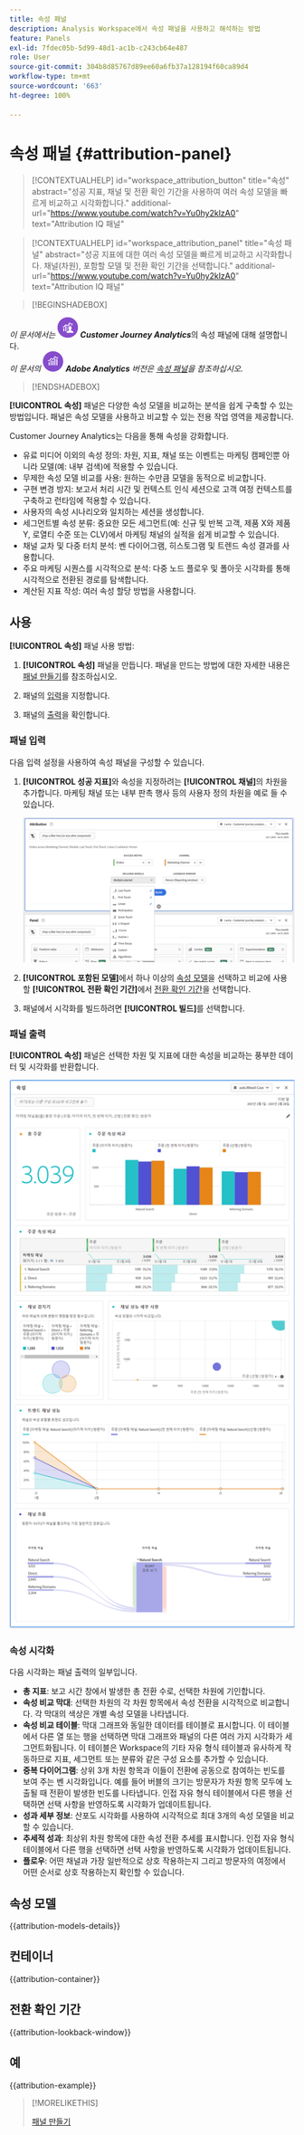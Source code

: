 ```yaml
---
title: 속성 패널
description: Analysis Workspace에서 속성 패널을 사용하고 해석하는 방법
feature: Panels
exl-id: 7fdec05b-5d99-48d1-ac1b-c243cb64e487
role: User
source-git-commit: 304b8d85767d89ee60a6fb37a128194f60ca89d4
workflow-type: tm+mt
source-wordcount: '663'
ht-degree: 100%

---
```


# 속성 패널 {#attribution-panel}

<!-- markdownlint-disable MD034 -->

>[!CONTEXTUALHELP]
>id="workspace_attribution_button"
>title="속성"
>abstract="성공 지표, 채널 및 전환 확인 기간을 사용하여 여러 속성 모델을 빠르게 비교하고 시각화합니다."
>additional-url="https://www.youtube.com/watch?v=Yu0hy2klzA0" text="Attribution IQ 패널"

>[!CONTEXTUALHELP]
>id="workspace_attribution_panel"
>title="속성 패널"
>abstract="성공 지표에 대한 여러 속성 모델을 빠르게 비교하고 시각화합니다. 채널(차원), 포함할 모델 및 전환 확인 기간을 선택합니다."
>additional-url="https://www.youtube.com/watch?v=Yu0hy2klzA0" text="Attribution IQ 패널"

<!-- markdownlint-enable MD034 -->

>[!BEGINSHADEBOX]

_이 문서에서는_ ![CustomerJourneyAnalytics](/help/assets/icons/CustomerJourneyAnalytics.svg) _**Customer Journey Analytics**_&#x200B;의 속성 패널에 대해 설명합니다.<br/>_이 문서의_ ![AdobeAnalytics](/help/assets/icons/AdobeAnalytics.svg) _**Adobe Analytics** 버전은 [속성 패널](https://experienceleague.adobe.com/ko/docs/analytics/analyze/analysis-workspace/panels/attribution)을 참조하십시오._

>[!ENDSHADEBOX]

**[!UICONTROL 속성]** 패널은 다양한 속성 모델을 비교하는 분석을 쉽게 구축할 수 있는 방법입니다. 패널은 속성 모델을 사용하고 비교할 수 있는 전용 작업 영역을 제공합니다.

Customer Journey Analytics는 다음을 통해 속성을 강화합니다.

* 유료 미디어 이외의 속성 정의: 차원, 지표, 채널 또는 이벤트는 마케팅 캠페인뿐 아니라 모델(예: 내부 검색)에 적용할 수 있습니다.
* 무제한 속성 모델 비교를 사용: 원하는 수만큼 모델을 동적으로 비교합니다.
* 구현 변경 방지: 보고서 처리 시간 및 컨텍스트 인식 세션으로 고객 여정 컨텍스트를 구축하고 런타임에 적용할 수 있습니다.
* 사용자의 속성 시나리오와 일치하는 세션을 생성합니다.
* 세그먼트별 속성 분류: 중요한 모든 세그먼트(예: 신규 및 반복 고객, 제품 X와 제품 Y, 로열티 수준 또는 CLV)에서 마케팅 채널의 실적을 쉽게 비교할 수 있습니다.
* 채널 교차 및 다중 터치 분석: 벤 다이어그램, 히스토그램 및 트렌드 속성 결과를 사용합니다.
* 주요 마케팅 시퀀스를 시각적으로 분석: 다중 노드 플로우 및 폴아웃 시각화를 통해 시각적으로 전환된 경로를 탐색합니다.
* 계산된 지표 작성: 여러 속성 할당 방법을 사용합니다.

## 사용

**[!UICONTROL 속성]** 패널 사용 방법:

1. **[!UICONTROL 속성]** 패널을 만듭니다. 패널을 만드는 방법에 대한 자세한 내용은 [패널 만들기](panels.md#create-a-panel)를 참조하십시오.

1. 패널의 [입력](#panel-input)을 지정합니다.

1. 패널의 [출력](#panel-output)을 확인합니다.

### 패널 입력

다음 입력 설정을 사용하여 속성 패널을 구성할 수 있습니다.

1. **[!UICONTROL 성공 지표]**&#x200B;와 속성을 지정하려는 **[!UICONTROL 채널]**&#x200B;의 차원을 추가합니다. 마케팅 채널 또는 내부 판촉 행사 등의 사용자 정의 차원을 예로 들 수 있습니다.

   ![여러 개의 선택된 차원과 지표를 보여 주는 속성 패널 창.](assets/attribution-panel.png)

1. **[!UICONTROL 포함된 모델]**&#x200B;에서 하나 이상의 [속성 모델](#attribution-models)을 선택하고 비교에 사용할 **[!UICONTROL 전환 확인 기간]**&#x200B;에서 [전환 확인 기간](#lookback-window)을 선택합니다.

1. 패널에서 시각화를 빌드하려면 **[!UICONTROL 빌드]**&#x200B;를 선택합니다.

### 패널 출력

**[!UICONTROL 속성]** 패널은 선택한 차원 및 지표에 대한 속성을 비교하는 풍부한 데이터 및 시각화를 반환합니다.

![선택한 지표와 차원을 비교하는 속성 패널 시각화.](assets/attr_panel_vizs.png)

### 속성 시각화

다음 시각화는 패널 출력의 일부입니다.

* **총 지표**: 보고 시간 창에서 발생한 총 전환 수로, 선택한 차원에 기인합니다.
* **속성 비교 막대**: 선택한 차원의 각 차원 항목에서 속성 전환을 시각적으로 비교합니다. 각 막대의 색상은 개별 속성 모델을 나타냅니다.
* **속성 비교 테이블**: 막대 그래프와 동일한 데이터를 테이블로 표시합니다. 이 테이블에서 다른 열 또는 행을 선택하면 막대 그래프와 패널의 다른 여러 가지 시각화가 세그먼트화됩니다. 이 테이블은 Workspace의 기타 자유 형식 테이블과 유사하게 작동하므로 지표, 세그먼트 또는 분류와 같은 구성 요소를 추가할 수 있습니다.
* **중복 다이어그램**: 상위 3개 차원 항목과 이들이 전환에 공동으로 참여하는 빈도를 보여 주는 벤 시각화입니다. 예를 들어 버블의 크기는 방문자가 차원 항목 모두에 노출될 때 전환이 발생한 빈도를 나타냅니다. 인접 자유 형식 테이블에서 다른 행을 선택하면 선택 사항을 반영하도록 시각화가 업데이트됩니다.
* **성과 세부 정보**: 산포도 시각화를 사용하여 시각적으로 최대 3개의 속성 모델을 비교할 수 있습니다.
* **추세적 성과**: 최상위 차원 항목에 대한 속성 전환 추세를 표시합니다. 인접 자유 형식 테이블에서 다른 행을 선택하면 선택 사항을 반영하도록 시각화가 업데이트됩니다.
* **플로우**: 어떤 채널과 가장 일반적으로 상호 작용하는지 그리고 방문자의 여정에서 어떤 순서로 상호 작용하는지 확인할 수 있습니다.

## 속성 모델

{{attribution-models-details}}

## 컨테이너

{{attribution-container}}

## 전환 확인 기간

{{attribution-lookback-window}}

## 예

{{attribution-example}}

>[!MORELIKETHIS]
>
> [패널 만들기](/help/analysis-workspace/c-panels/panels.md#create-a-panel)
>
